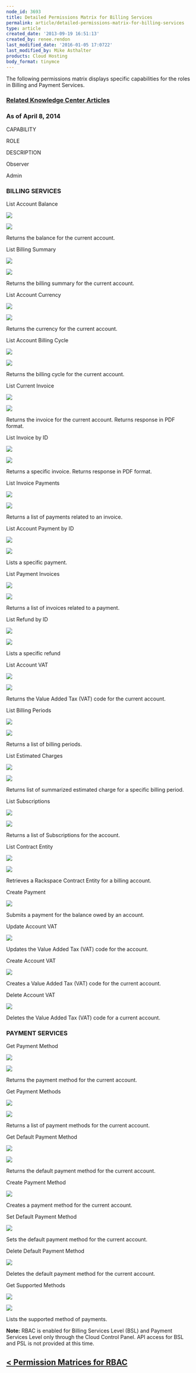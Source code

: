 ```yaml
---
node_id: 3693
title: Detailed Permissions Matrix for Billing Services
permalink: article/detailed-permissions-matrix-for-billing-services
type: article
created_date: '2013-09-19 16:51:13'
created_by: renee.rendon
last_modified_date: '2016-01-05 17:0722'
last_modified_by: Mike Asthalter
products: Cloud Hosting
body_format: tinymce
---
```


The following permissions matrix displays specific capabilities for the
roles in Billing and Payment Services. 

### **[Related Knowledge Center Articles](http://www.rackspace.com/knowledge_center/article/billing-services-overview)**

### **As of April 8, 2014**

CAPABILITY

ROLE

DESCRIPTION

 

Observer

Admin

 

### BILLING SERVICES

List Account Balance

 ![](/knowledge_center/sites/default/files/field/image/green%20checkmark_5.png)

 ![](/knowledge_center/sites/default/files/field/image/green%20checkmark_5.png)

Returns the balance for the current account. 

List Billing Summary 

 ![](/knowledge_center/sites/default/files/field/image/green%20checkmark_5.png)

![](/knowledge_center/sites/default/files/field/image/green%20checkmark_5.png)

Returns the billing summary for the current account. 

List Account Currency 

 ![](/knowledge_center/sites/default/files/field/image/green%20checkmark_5.png)

![](/knowledge_center/sites/default/files/field/image/green%20checkmark_5.png) 

Returns the currency for the current account.

List Account Billing Cycle 

 ![](/knowledge_center/sites/default/files/field/image/green%20checkmark_5.png)

![](/knowledge_center/sites/default/files/field/image/green%20checkmark_5.png) 

Returns the billing cycle for the current account.

List Current Invoice 

 ![](/knowledge_center/sites/default/files/field/image/green%20checkmark_5.png)

![](/knowledge_center/sites/default/files/field/image/green%20checkmark_5.png)

Returns the invoice for the current account. Returns response in PDF
format.

List Invoice by ID 

 ![](/knowledge_center/sites/default/files/field/image/green%20checkmark_5.png)

 ![](/knowledge_center/sites/default/files/field/image/green%20checkmark_5.png)

 

Returns a specific invoice. Returns response in PDF format.  

List Invoice Payments

 ![](/knowledge_center/sites/default/files/field/image/green%20checkmark_5.png)

 ![](/knowledge_center/sites/default/files/field/image/green%20checkmark_5.png)

Returns a list of payments related to an invoice. 

List Account Payment by ID

 ![](/knowledge_center/sites/default/files/field/image/green%20checkmark_5.png)

![](/knowledge_center/sites/default/files/field/image/green%20checkmark_5.png)

Lists a specific payment. 

List Payment Invoices

 ![](/knowledge_center/sites/default/files/field/image/green%20checkmark_5.png)

![](/knowledge_center/sites/default/files/field/image/green%20checkmark_5.png)

Returns a list of invoices related to a payment. 

List Refund by ID

 ![](/knowledge_center/sites/default/files/field/image/green%20checkmark_5.png)

 ![](/knowledge_center/sites/default/files/field/image/green%20checkmark_5.png)

Lists a specific refund

List Account VAT

 ![](/knowledge_center/sites/default/files/field/image/green%20checkmark_5.png)

 ![](/knowledge_center/sites/default/files/field/image/green%20checkmark_5.png)

Returns the Value Added Tax (VAT) code for the current account.

List Billing Periods

 ![](/knowledge_center/sites/default/files/field/image/green%20checkmark_5.png)

![](/knowledge_center/sites/default/files/field/image/green%20checkmark_5.png)

Returns a list of billing periods. 

List Estimated Charges

![](/knowledge_center/sites/default/files/field/image/green%20checkmark_5.png) 

![](/knowledge_center/sites/default/files/field/image/green%20checkmark_5.png) 

Returns list of summarized estimated charge for a specific billing
period.

List Subscriptions

![](/knowledge_center/sites/default/files/field/image/green%20checkmark_5.png) 

![](/knowledge_center/sites/default/files/field/image/green%20checkmark_5.png) 

Returns a list of Subscriptions for the account.

List Contract Entity

 ![](/knowledge_center/sites/default/files/field/image/green%20checkmark_5.png)

![](/knowledge_center/sites/default/files/field/image/green%20checkmark_5.png) 

Retrieves a Rackspace Contract Entity for a billing account.  

Create Payment

 

![](/knowledge_center/sites/default/files/field/image/green%20checkmark_5.png) 

Submits a payment for the balance owed by an account.

Update Account VAT

 

![](/knowledge_center/sites/default/files/field/image/green%20checkmark_5.png) 

Updates the Value Added Tax (VAT) code for the account. 

Create Account VAT

 

![](/knowledge_center/sites/default/files/field/image/green%20checkmark_5.png) 

Creates a Value Added Tax (VAT) code for the current account.

Delete Account VAT

 

![](/knowledge_center/sites/default/files/field/image/green%20checkmark_5.png) 

Deletes the Value Added Tax (VAT) code for a current account. 

### PAYMENT SERVICES

Get Payment Method

 ![](/knowledge_center/sites/default/files/field/image/green%20checkmark_5.png)

 ![](/knowledge_center/sites/default/files/field/image/green%20checkmark_5.png)

Returns the payment method for the current account.

Get Payment Methods

 ![](/knowledge_center/sites/default/files/field/image/green%20checkmark_5.png)

![](/knowledge_center/sites/default/files/field/image/green%20checkmark_5.png)

Returns a list of payment methods for the current account. 

Get Default Payment Method

 ![](/knowledge_center/sites/default/files/field/image/green%20checkmark_5.png)

![](/knowledge_center/sites/default/files/field/image/green%20checkmark_5.png) 

Returns the default payment method for the current account. 

Create Payment Method

 

 ![](/knowledge_center/sites/default/files/field/image/green%20checkmark_5.png)

Creates a payment method for the current account. 

Set Default Payment Method

 

 ![](/knowledge_center/sites/default/files/field/image/green%20checkmark_5.png)

Sets the default payment method for the current account. 

Delete Default Payment Method

 

 

 ![](/knowledge_center/sites/default/files/field/image/green%20checkmark_5.png)

Deletes the default payment method for the current account.  

Get Supported Methods

 ![](/knowledge_center/sites/default/files/field/image/green%20checkmark_5.png)

![](/knowledge_center/sites/default/files/field/image/green%20checkmark_5.png)

Lists the supported method of payments. 

**Note:** RBAC is enabled for Billing Services Level (BSL) and Payment
Services Level only through the Cloud Control Panel. API access for BSL
and PSL is not provided at this time.

[\< Permission Matrices for RBAC](http://www.rackspace.com/knowledge_center/article/permissions-matrix-for-role-based-access-control-rbac)
------------------------------------------------------------------------------------------------------------------------------------------

 

